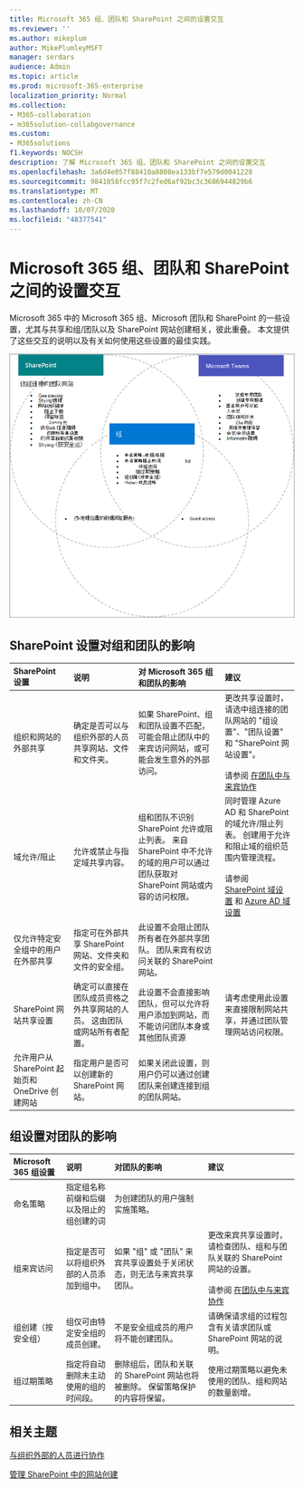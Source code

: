 ```yaml
---
title: Microsoft 365 组、团队和 SharePoint 之间的设置交互
ms.reviewer: ''
ms.author: mikeplum
author: MikePlumleyMSFT
manager: serdars
audience: Admin
ms.topic: article
ms.prod: microsoft-365-enterprise
localization_priority: Normal
ms.collection:
- M365-collaboration
- m365solution-collabgovernance
ms.custom:
- M365solutions
f1.keywords: NOCSH
description: 了解 Microsoft 365 组、团队和 SharePoint 之间的设置交互
ms.openlocfilehash: 3a6d4e057f88410a8808ea133bf7e579d0041228
ms.sourcegitcommit: 9841058fcc95f7c2fed6af92bc3c3686944829b6
ms.translationtype: MT
ms.contentlocale: zh-CN
ms.lasthandoff: 10/07/2020
ms.locfileid: "48377541"
---
```

# <a name="settings-interactions-between-microsoft-365-groups-teams-and-sharepoint"></a>Microsoft 365 组、团队和 SharePoint 之间的设置交互

Microsoft 365 中的 Microsoft 365 组、Microsoft 团队和 SharePoint 的一些设置，尤其与共享和组/团队以及 SharePoint 网站创建相关，彼此重叠。 本文提供了这些交互的说明以及有关如何使用这些设置的最佳实践。

![SharePoint、团队和组功能的维恩图](../media/teams-groups-sharepoint-venn.png)

## <a name="the-effects-of-sharepoint-settings-on-groups-and-teams"></a>SharePoint 设置对组和团队的影响

|SharePoint 设置|说明|对 Microsoft 365 组和团队的影响|建议|
|:-----------------|:----------|:---------------------------------------|:-------------|
|组织和网站的外部共享|确定是否可以与组织外部的人员共享网站、文件和文件夹。|如果 SharePoint、组和团队设置不匹配，可能会阻止团队中的来宾访问网站，或可能会发生意外的外部访问。|更改共享设置时，请选中组连接的团队网站的 "组设置"、"团队设置" 和 "SharePoint 网站设置"。<br><br> 请参阅 [在团队中与来宾协作](https://docs.microsoft.com/microsoft-365/solutions/collaborate-as-team)|
|域允许/阻止|允许或禁止与指定域共享内容。|组和团队不识别 SharePoint 允许或阻止列表。 来自 SharePoint 中不允许的域的用户可以通过团队获取对 SharePoint 网站或内容的访问权限。|同时管理 Azure AD 和 SharePoint 的域允许/阻止列表。 创建用于允许和阻止域的组织范围内管理流程。<br><br>请参阅 [SharePoint 域设置](https://docs.microsoft.com/sharepoint/restricted-domains-sharing) 和 [Azure AD 域设置](https://docs.microsoft.com/azure/active-directory/b2b/allow-deny-list)|
|仅允许特定安全组中的用户在外部共享|指定可在外部共享 SharePoint 网站、文件夹和文件的安全组。|此设置不会阻止团队所有者在外部共享团队。 团队来宾有权访问关联的 SharePoint 网站。||
|SharePoint 网站共享设置|确定可以直接在团队成员资格之外共享网站的人员。 这由团队或网站所有者配置。|此设置不会直接影响团队，但可以允许将用户添加到网站，而不能访问团队本身或其他团队资源|请考虑使用此设置来直接限制网站共享，并通过团队管理网站访问权限。|
|允许用户从 SharePoint 起始页和 OneDrive 创建网站|指定用户是否可以创建新的 SharePoint 网站。|如果关闭此设置，则用户仍可以通过创建团队来创建连接到组的团队网站。||

## <a name="the-effects-of-groups-settings-on-teams"></a>组设置对团队的影响

|Microsoft 365 组设置|说明|对团队的影响|建议|
|:---------------------------|:----------|:--------------|:-------------|
|命名策略|指定组名称前缀和后缀以及阻止的组创建的词|为创建团队的用户强制实施策略。||
|组来宾访问|指定是否可以将组织外部的人员添加到组中。|如果 "组" 或 "团队" 来宾共享设置处于关闭状态，则无法与来宾共享团队。|更改来宾共享设置时，请检查团队、组和与团队关联的 SharePoint 网站的设置。<br><br> 请参阅 [在团队中与来宾协作](https://docs.microsoft.com/microsoft-365/solutions/collaborate-as-team)|
|组创建（按安全组）|组仅可由特定安全组的成员创建。|不是安全组成员的用户将不能创建团队。|请确保请求组的过程包含有关请求团队或 SharePoint 网站的说明。|
|组过期策略|指定将自动删除未主动使用的组的时间段。|删除组后，团队和关联的 SharePoint 网站也将被删除。 保留策略保护的内容将保留。|使用过期策略以避免未使用的团队、组和网站的数量剧增。|

## <a name="related-topics"></a>相关主题

[与组织外部的人员进行协作](https://docs.microsoft.com/microsoft-365/solutions/collaborate-with-people-outside-your-organization)

[管理 SharePoint 中的网站创建](https://docs.microsoft.com/sharepoint/manage-site-creation)
